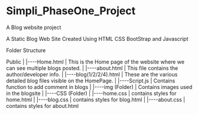 # Simpli_PhaseOne_Project
A Blog website project

A Static Blog Web Site Created Using HTML CSS BootStrap and Javascript

Folder Structure

Public | |----Home.html | This is the Home page of the website where we can see multiple blogs posted. | |----about.html | This file contains the author/developer info. | |----blog(1/2/2/4).html | These are the various detailed blog files visible on the HomePage. | |----Script.js | Contains function to add comment in blogs | |----img (Folder) | Contains images used in the blogsite | |----CSS (Folder) | |----home.css | contains styles for home.html | |----blog.css | contains styles for blog.html | |----about.css | contains styles for about.html
